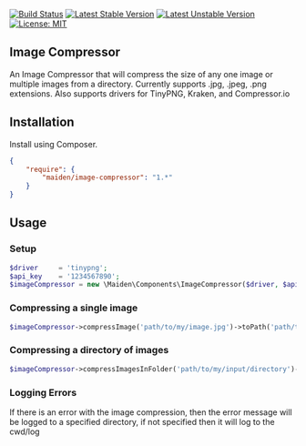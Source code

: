 [![Build Status](https://travis-ci.org/alexgarrett/violin.svg?branch=master)](https://travis-ci.org/alexgarrett/violin) 
[![Latest Stable Version](https://poser.pugx.org/laravel/passport/v/stable.svg)](https://packagist.org/packages/laravel/passport)
[![Latest Unstable Version](https://poser.pugx.org/laravel/passport/v/unstable.svg)](https://packagist.org/packages/laravel/passport)
[![License: MIT](https://img.shields.io/badge/License-MIT-yellow.svg)](https://opensource.org/licenses/MIT)

## Image Compressor
An Image Compressor that will compress the size of any one image or multiple images from a directory.
Currently supports .jpg, .jpeg, .png extensions. Also supports drivers for TinyPNG, Kraken, and Compressor.io 

## Installation
Install using Composer.
```json
{
    "require": {
        "maiden/image-compressor": "1.*"
    }
}
```

## Usage

### Setup
```php
$driver     = 'tinypng';
$api_key    = '1234567890';
$imageCompressor = new \Maiden\Components\ImageCompressor($driver, $api_key);
```

### Compressing a single image
```php
$imageCompressor->compressImage('path/to/my/image.jpg')->toPath('path/to/my/image.jpg')
```

### Compressing a directory of images
```php
$imageCompressor->compressImagesInFolder('path/to/my/input/directory')->toPath('path/to/my/output/directory');
```

### Logging Errors
If there is an error with the image compression, then the error message will be logged 
to a specified directory, if not specified then it will log to the cwd/log